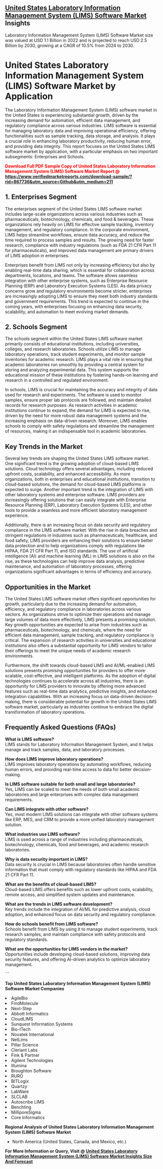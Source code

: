 <h2><a href="https://www.verifiedmarketreports.com/download-sample/?rid=867736&amp;utm_source=Github&amp;utm_medium=211" target="_blank">United States Laboratory Information Management System (LIMS) Software Market</a> Insights</h2><p>Laboratory Information Management System (LIMS) Software Market size was valued at USD 1.1 Billion in 2022 and is projected to reach USD 2.5 Billion by 2030, growing at a CAGR of 10.5% from 2024 to 2030.</p><p><h1>United States Laboratory Information Management System (LIMS) Software Market by Application</h1><p>The Laboratory Information Management System (LIMS) software market in the United States is experiencing substantial growth, driven by the increasing demand for automation, efficient data management, and regulatory compliance across various industries. LIMS software is essential for managing laboratory data and improving operational efficiency, offering functionalities such as sample tracking, data storage, and analysis. It plays a crucial role in enhancing laboratory productivity, reducing human error, and providing data integrity. This report focuses on the United States LIMS software market by application, with a particular emphasis on two important subsegments: Enterprises and Schools.</p><p><strong><p><span class=""><span style="color: #ff0000;"><strong>Download Full PDF Sample Copy of United States Laboratory Information Management System (LIMS) Software Market Report</strong> @ </span><a href="https://www.verifiedmarketreports.com/download-sample/?rid=867736&amp;utm_source=Github&amp;utm_medium=211" target="_blank">https://www.verifiedmarketreports.com/download-sample/?rid=867736&amp;utm_source=Github&amp;utm_medium=211</a></span></p></strong></p><h2>1. Enterprises Segment</h2><p>The enterprises segment of the United States LIMS software market includes large-scale organizations across various industries such as pharmaceuticals, biotechnology, chemicals, and food & beverages. These organizations rely heavily on LIMS for effective sample tracking, inventory management, and regulatory compliance. In the corporate environment, LIMS helps streamline workflows, ensure data accuracy, and reduce the time required to process samples and results. The growing need for faster research, compliance with industry regulations (such as FDA 21 CFR Part 11 for pharmaceuticals), and improved data management are primary drivers of LIMS adoption in enterprises.</p><p>Enterprises benefit from LIMS not only by increasing efficiency but also by enabling real-time data sharing, which is essential for collaboration across departments, locations, and teams. The software allows seamless integration with other enterprise systems, such as Enterprise Resource Planning (ERP) and Laboratory Execution Systems (LES). As data privacy concerns grow and regulatory environments become stricter, enterprises are increasingly adopting LIMS to ensure they meet both industry standards and government requirements. This trend is expected to continue in the coming years, with enterprises focusing on enhancing data security, scalability, and automation to meet evolving market demands.</p><h2>2. Schools Segment</h2><p>The schools segment within the United States LIMS software market primarily consists of educational institutions, including universities, colleges, and research laboratories. Schools utilize LIMS to manage laboratory operations, track student experiments, and monitor sample inventories for academic research. LIMS plays a vital role in ensuring that academic laboratories run smoothly by providing a central system for storing and analyzing experimental data. This system supports the educational mission of these institutions by fostering hands-on learning and research in a controlled and regulated environment.</p><p>In schools, LIMS is crucial for maintaining the accuracy and integrity of data used for research and experiments. The software is used to monitor samples, ensure proper lab protocols are followed, and maintain detailed records for research purposes. As research activities in academic institutions continue to expand, the demand for LIMS is expected to rise, driven by the need for more robust data management systems and the increasing emphasis on data-driven research. Moreover, LIMS enables schools to comply with safety regulations and streamline the management of resources, making it an indispensable tool in academic laboratories.</p><h2>Key Trends in the Market</h2><p>Several key trends are shaping the United States LIMS software market. One significant trend is the growing adoption of cloud-based LIMS solutions. Cloud technology offers several advantages, including reduced upfront costs, scalability, and enhanced accessibility. As more organizations, both in enterprises and educational institutions, transition to cloud-based solutions, the demand for cloud-based LIMS platforms is expected to surge. Another important trend is the integration of LIMS with other laboratory systems and enterprise software. LIMS providers are increasingly offering solutions that can easily integrate with Enterprise Resource Planning (ERP), Laboratory Execution Systems (LES), and other tools to provide a seamless and more efficient laboratory management experience.</p><p>Additionally, there is an increasing focus on data security and regulatory compliance in the LIMS software market. With the rise in data breaches and stringent regulations in industries such as pharmaceuticals, healthcare, and food safety, LIMS providers are enhancing their solutions to ensure better data protection and to help organizations comply with regulations like HIPAA, FDA 21 CFR Part 11, and ISO standards. The use of artificial intelligence (AI) and machine learning (ML) in LIMS solutions is also on the rise, as these technologies can help improve data analysis, predictive maintenance, and automation of laboratory processes, offering organizations significant advantages in terms of efficiency and accuracy.</p><h2>Opportunities in the Market</h2><p>The United States LIMS software market offers significant opportunities for growth, particularly due to the increasing demand for automation, efficiency, and regulatory compliance in laboratories across various sectors. As organizations strive to optimize their operations and manage large volumes of data more effectively, LIMS presents a promising solution. Key growth opportunities are expected to arise from industries such as pharmaceuticals, biotechnology, and chemicals, where the need for efficient data management, sample tracking, and regulatory compliance is critical. The expansion of research activities in universities and educational institutions also offers a substantial opportunity for LIMS vendors to tailor their offerings to meet the unique needs of academic research environments.</p><p>Furthermore, the shift towards cloud-based LIMS and AI/ML-enabled LIMS solutions presents promising opportunities for providers to offer more scalable, cost-effective, and intelligent platforms. As the adoption of digital technologies continues to accelerate across all industries, there is an opportunity for LIMS providers to innovate by offering more advanced features such as real-time data analytics, predictive insights, and enhanced integration capabilities. With an increasing focus on data-driven decision-making, there is considerable potential for growth in the United States LIMS software market, particularly as industries continue to embrace the digital transformation of laboratory operations.</p><h2>Frequently Asked Questions (FAQs)</h2><p><strong>What is LIMS software?</strong><br>LIMS stands for Laboratory Information Management System, and it helps manage and track samples, data, and laboratory processes.</p><p><strong>How does LIMS improve laboratory operations?</strong><br>LIMS improves laboratory operations by automating workflows, reducing human errors, and providing real-time access to data for better decision-making.</p><p><strong>Is LIMS software suitable for both small and large laboratories?</strong><br>Yes, LIMS can be scaled to meet the needs of both small academic laboratories and large enterprises with complex data management requirements.</p><p><strong>Can LIMS integrate with other software?</strong><br>Yes, most modern LIMS solutions can integrate with other software systems like ERP, MES, and CRM to provide a more unified laboratory management solution.</p><p><strong>What industries use LIMS software?</strong><br>LIMS is used across a range of industries including pharmaceuticals, biotechnology, chemicals, food and beverages, and academic research laboratories.</p><p><strong>Why is data security important in LIMS?</strong><br>Data security is crucial in LIMS because laboratories often handle sensitive information that must comply with regulatory standards like HIPAA and FDA 21 CFR Part 11.</p><p><strong>What are the benefits of cloud-based LIMS?</strong><br>Cloud-based LIMS offers benefits such as lower upfront costs, scalability, remote access, and simplified system updates and maintenance.</p><p><strong>What are the trends in LIMS software development?</strong><br>Key trends include the integration of AI/ML for predictive analysis, cloud adoption, and enhanced focus on data security and regulatory compliance.</p><p><strong>How do schools benefit from LIMS software?</strong><br>Schools benefit from LIMS by using it to manage student experiments, track research samples, and maintain compliance with safety protocols and regulatory standards.</p><p><strong>What are the opportunities for LIMS vendors in the market?</strong><br>Opportunities include developing cloud-based solutions, improving data security features, and offering AI-driven analytics to optimize laboratory management.</p>```</p><p><strong>Top United States Laboratory Information Management System (LIMS) Software Market Companies</strong></p><div data-test-id=""><p><li>AgileBio</li><li> FindMolecule</li><li> Next-Step</li><li> Abbott Informatics</li><li> CloudLIMS</li><li> Sunquest Information Systems</li><li> Bio-ITech</li><li> Novatek International</li><li> NetLims</li><li> Pillar Science</li><li> Cleriant Labs</li><li> Fink & Partner</li><li> Agilent Technologies</li><li> Illumina</li><li> Broughton Software</li><li> RURO</li><li> BITLogix</li><li> Quartzy</li><li> LabWare</li><li> SLCLAB</li><li> Autoscribe LIMS</li><li> Benchling</li><li> MilliporeSigma</li><li> Core Informatics</li></p><div><strong>Regional Analysis of&nbsp;United States Laboratory Information Management System (LIMS) Software Market</strong></div><ul><li dir="ltr"><p dir="ltr">North America&nbsp;(United States, Canada, and Mexico, etc.)</p></li></ul><p><strong>For More Information or Query, Visit @&nbsp;</strong><strong><a href="https://www.verifiedmarketreports.com/product/laboratory-information-management-system-lims-software-market/?utm_source=Github&amp;utm_medium=211" target="_blank">United States Laboratory Information Management System (LIMS) Software Market Insights Size And Forecast</a></strong></p></div>
